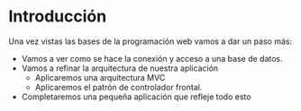# Introducción

Una vez vistas las bases de la programación web vamos a dar un paso más:

- Vamos a ver como se hace la conexión y acceso a una base de datos.
- Vamos a refinar la arquitectura de nuestra aplicación
    - Aplicaremos una arquitectura MVC
    - Aplicaremos el patrón de controlador frontal.
- Completaremos una pequeña aplicación que refleje todo esto